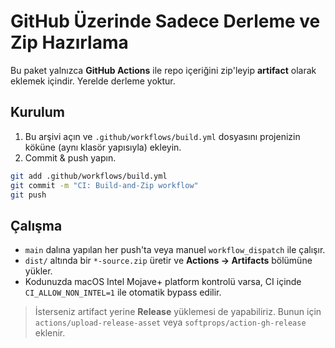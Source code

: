 # GitHub Üzerinde Sadece Derleme ve Zip Hazırlama

Bu paket yalnızca **GitHub Actions** ile repo içeriğini zip'leyip **artifact** olarak eklemek içindir.
Yerelde derleme yoktur.

## Kurulum
1. Bu arşivi açın ve `.github/workflows/build.yml` dosyasını projenizin köküne (aynı klasör yapısıyla) ekleyin.
2. Commit & push yapın.

```bash
git add .github/workflows/build.yml
git commit -m "CI: Build-and-Zip workflow"
git push
```

## Çalışma
- `main` dalına yapılan her push'ta veya manuel `workflow_dispatch` ile çalışır.
- `dist/` altında bir `*-source.zip` üretir ve **Actions → Artifacts** bölümüne yükler.
- Kodunuzda macOS Intel Mojave+ platform kontrolü varsa, CI içinde `CI_ALLOW_NON_INTEL=1` ile otomatik bypass edilir.

> İsterseniz artifact yerine **Release** yüklemesi de yapabiliriz. Bunun için `actions/upload-release-asset` veya `softprops/action-gh-release` eklenir.
